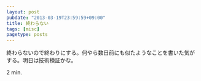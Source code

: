 ```yaml
---
layout: post
pubdate: "2013-03-19T23:59:59+09:00"
title: 終わらない
tags: [misc]
pagetype: posts
---
```

終わらないので終わりにする。何やら数日前にも似たようなことを書いた気がする。明日は技術検証かな。

2 min.
